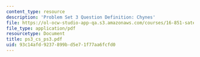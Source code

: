 ```yaml
---
content_type: resource
description: 'Problem Set 3 Question Definition: Chynes'
file: https://ol-ocw-studio-app-qa.s3.amazonaws.com/courses/16-851-satellite-engineering-fall-2003/93c14afd9237899bd5e71f77aa6fcfd0_ps3_cs_ps3.pdf
file_type: application/pdf
resourcetype: Document
title: ps3_cs_ps3.pdf
uid: 93c14afd-9237-899b-d5e7-1f77aa6fcfd0
---
```

